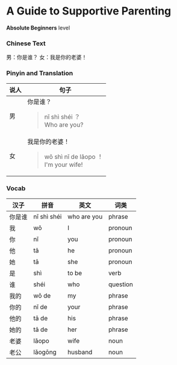 # A Guide to Supportive Parenting
**Absolute Beginners** level
### Chinese Text
男：你是谁？
女：我是你的老婆！

### Pinyin and Translation
|说人|句子|
|----|----|
|男|你是谁？<blockquote>nǐ shì shéi ？<br />Who are you?</blockquote>|
|女|我是你的老婆！<blockquote>wǒ shì nǐ de lǎopo ！<br />I'm your wife!</blockquote>|
### Vocab
|汉子|拼音|英文|词类|
|----|----|----|----|
|你是谁|nǐ shì shéi|who are you|phrase|
|我|wǒ|I|pronoun|
|你|nǐ|you|pronoun|
|他|tā|he|pronoun|
|她|tā|she|pronoun|
|是|shì|to be|verb|
|谁|shéi|who|question|
|我的|wǒ de|my|phrase|
|你的|nǐ de|your|phrase|
|他的|tā de|his|phrase|
|她的|tā de|her|phrase|
|老婆|lǎopo|wife|noun|
|老公|lǎogōng|husband|noun|